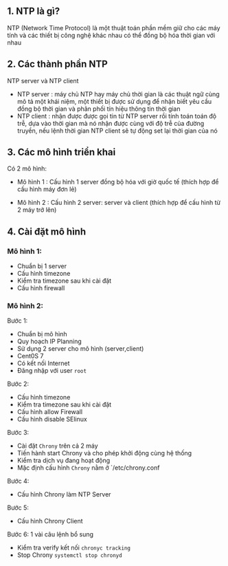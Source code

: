 ## 1. NTP là gì?
NTP (Network Time Protocol) là một thuật toán phần mềm giữ cho các máy tính và các thiết bị công nghệ khác nhau có thể đồng bộ hóa thời gian với nhau

## 2. Các thành phần NTP
NTP server và NTP client
 * NTP server : máy chủ NTP hay máy chủ thời gian là các thuật ngữ cùng mô tả một khái niệm, một thiết bị được sử dụng để nhận biết yêu cầu đồng bộ thời gian và phân phối tín hiệu thông tin thời gian
 * NTP client : nhận được được gọi tin từ NTP server rồi tính toán toán độ trễ, dựa vào thời gian mà nó nhận được cùng với độ trễ của đường truyền, nếu lệnh thời gian NTP client sẽ tự động set lại thời gian của nó

## 3. Các mô hình triển khai 
Có 2 mô hình:
 * Mô hình 1 : Cấu hình 1 server đồng bộ hóa với giờ quốc tế (thích hợp để cấu hình máy đơn lẻ)

 * Mô hình 2 : Cấu hình 2 server: server và client (thích hợp để cấu hình từ 2 máy trở lên)

## 4. Cài đặt mô hình 
### Mô hình 1:
 * Chuẩn bị 1 server
 * Cấu hình timezone
 * Kiểm tra timezone sau khi cài đặt
 * Cấu hình firewall
 
### Mô hình 2:
Bước 1:
 * Chuẩn bị mô hình
 * Quy hoạch IP Planning
 * Sử dụng 2 server cho mô hình (server,client)
 * Cent0S 7
 * Có kết nối Internet
 * Đăng nhập với user `root`

Bước 2:
 * Cấu hình timezone
 * Kiểm tra timezone sau khi cài đặt
 * Cấu hình allow Firewall
 * Cấu hình disable SElinux

Bước 3:
 * Cài đặt `Chrony` trên cả 2 máy
 * Tiến hành start Chrony và cho phép khởi động cùng hệ thống
 * Kiểm tra dịch vụ đang hoạt động
 * Mặc định cấu hình `Chrony` nằm ở `/etc/chrony.conf

Bước 4:
 * Cấu hình Chrony làm NTP Server

Bước 5:
 * Cấu hình Chrony Client

Bước 6: 1 vài câu lệnh bổ sung
 * Kiểm tra verify kết nối `chronyc tracking`
 * Stop Chrony `systemctl stop chronyd`